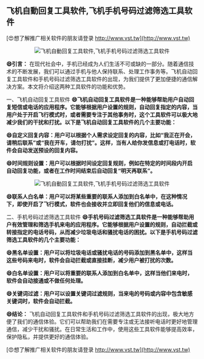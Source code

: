 ## **飞机自動回复工具软件,飞机手机号码过滤筛选工具软件**

[😍想了解推广相关软件的朋友请登录 http://www.vst.tw](http://www.vst.tw)

 <center><img src="https://vst.tw/MP4/tuiguang/png/3.png" alt="飞机自動回复工具软件,飞机手机号码过滤筛选工具软件"></center>

**😄引言：**
在现代社会中，手机已经成为人们生活不可或缺的一部分。随着通信技术的不断发展，我们可以通过手机与他人保持联系、处理工作事务等。飞机自动回复工具软件和手机号码过滤筛选工具软件的出现，为我们提供了更加便捷的通信解决方案。本文将介绍这两种工具软件的功能和优势。

一、飞机自动回复工具软件
**😄飞机自动回复工具软件是一种能够帮助用户自动回复短信或电话的应用程序。它能够根据用户设置的规则，自动回复指定的内容，当用户处于开启飞行模式时，或者需要专注于其他事务时，这个工具软件可以极大地减少我们的干扰和打扰。以下是飞机自动回复工具软件的几个主要功能：**

**😄自定义回复内容：用户可以根据个人需求设定回复的内容，比如“我正在开会，请稍后联系”或“我在开车，请勿打扰”。这样，当有人给你发信息或打电话时，软件会自动发送预设的回复内容。**

**😄时间规则设置：用户可以根据时间设定回复规则，例如在特定的时间段内开启自动回复功能，或者在工作时间结束后自动回复“明天再联系”。**

 <center><img src="https://vst.tw/MP4/tuiguang/png/4.png" alt="飞机自動回复工具软件,飞机手机号码过滤筛选工具软件"></center>

**😄联系人白名单：用户可以将某些重要的联系人添加到白名单中，在这种情况下，即使开启了飞行模式，软件也会接收并立即回复他们的信息或电话。**

二、手机号码过滤筛选工具软件
**😄手机号码过滤筛选工具软件是一种能够帮助用户有效管理和筛选手机来电的应用程序。它能够根据用户设置的规则，自动拦截或转接指定的电话号码，从而减少垃圾电话和骚扰电话的困扰。以下是手机号码过滤筛选工具软件的几个主要功能：**

**😄黑名单设置：用户可以将垃圾电话或骚扰电话的号码添加到黑名单中，这样当这些号码来电时，软件会自动拦截或直接挂断，减少用户被打扰的次数。**

**😄白名单设置：用户可以将重要的联系人添加到白名单中，这样当他们来电时，软件会自动接通或不做任何处理。**

**😄关键词过滤：用户可以设置关键词过滤规则，当来电的号码或内容中包含敏感关键词时，软件会自动拦截。**

**😄结论：**
飞机自动回复工具软件和手机号码过滤筛选工具软件的出现，极大地方便了我们的通信体验。它们可以帮助我们在需要专注或无法接听电话时更好地管理通信，减少干扰和骚扰。在日常生活和工作中，使用这些工具软件能够提高效率，保护隐私，并提供更好的通信体验。

[😍想了解推广相关软件的朋友请登录 http://www.vst.tw](http://www.vst.tw)



